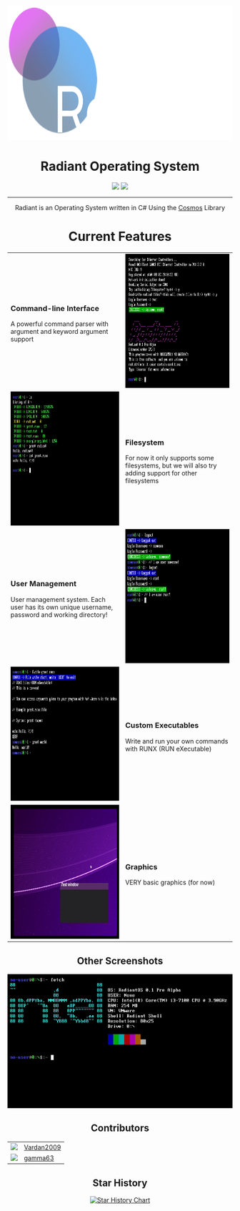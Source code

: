 <div align="center">


<img src="artwork/radiant.png" height="300">
<h1>Radiant Operating System</h1>
<img src="https://img.shields.io/github/contributors/Vardan2009/radiant?style=for-the-badge">
<img src="https://img.shields.io/github/stars/eigerproject/eigerlang?style=for-the-badge">
<hr>
<p>Radiant is an Operating System written in C# Using the <a href="https://github.com/CosmosOS/Cosmos">Cosmos</a> Library</p>

<h1>Current Features</h1>

<table>
  <tr>
    <td>
      <h3>Command-line Interface</h3>
      <p>
        A powerful command parser with argument and keyword argument support
      </p>
    </td>
    <td>
      <img src="artwork/screenshots/0.png" height="300">
    </td>
  </tr>
  <tr>
    <td>
      <img src="artwork/screenshots/1.png" height="300">
    </td>
    <td>
       <h3>Filesystem</h3>
      <p>
        For now it only supports some filesystems, but we will also try adding support for other filesystems
      </p>
    </td>
  </tr>
  <tr>
   <td>
      <h3>User Management</h3>
      <p>
        User management system. Each user has its own unique username, password and working directory!
      </p>
    </td>
    <td>
      <img src="artwork/screenshots/2.png" height="300">
    </td>
     <tr>
    <td>
      <img src="artwork/screenshots/5.png" height="300">
    </td>
    <td>
       <h3>Custom Executables</h3>
      <p>
        Write and run your own commands with RUNX (RUN eXecutable)
      </p>
    </td>
  </tr>
  </tr>
    <tr>
    <td>
      <img src="artwork/screenshots/3.png" height="300">
    </td>
    <td>
       <h3>Graphics</h3>
      <p>
        VERY basic graphics (for now)
      </p>
    </td>
</table>
<h2>Other Screenshots</h2>
<img src="artwork/screenshots/4.png" height="300">

<h2>Contributors</h2>
<table>
  <tr>
    <td>
      <img src="https://github.com/Vardan2009.png" width="100">
    </td>
    <td>
      <a href="https://github.com/Vardan2009">Vardan2009</a>
    </td>
  </tr>
   <tr>
    <td>
      <img src="https://github.com/gamma63.png" width="100">
    </td>
    <td>
      <a href="https://github.com/gamma63">gamma63</a>
    </td>
  </tr>
</table>

## Star History

[![Star History Chart](https://api.star-history.com/svg?repos=Vardan2009/radiant&type=Date)](https://star-history.com/#Vardan2009/radiant&Date)

</div>


